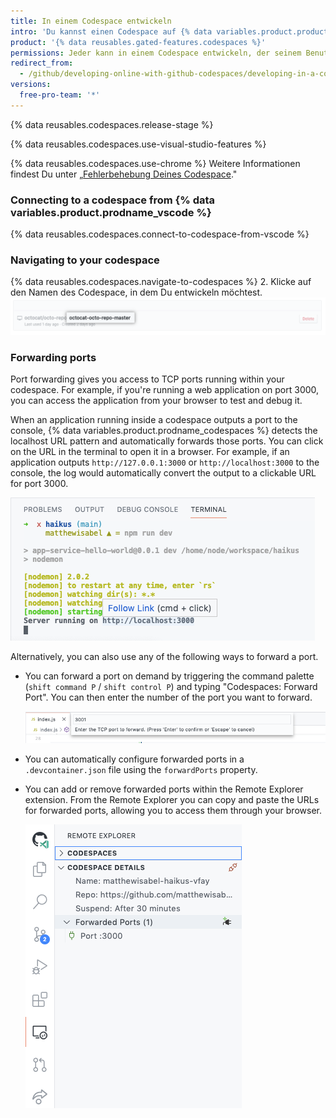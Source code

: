 ```yaml
---
title: In einem Codespace entwickeln
intro: 'Du kannst einen Codespace auf {% data variables.product.product_name %} eröffnen und dann mithilfe der {% data variables.product.prodname_vscode %}-Funktionen entwickeln.'
product: '{% data reusables.gated-features.codespaces %}'
permissions: Jeder kann in einem Codespace entwickeln, der seinem Benutzerkonto gehört.
redirect_from:
  - /github/developing-online-with-github-codespaces/developing-in-a-codespace
versions:
  free-pro-team: '*'
---
```


{% data reusables.codespaces.release-stage %}

{% data reusables.codespaces.use-visual-studio-features %}

{% data reusables.codespaces.use-chrome %} Weitere Informationen findest Du unter „[Fehlerbehebung Deines Codespace](/github/developing-online-with-codespaces/troubleshooting-your-codespace)."

### Connecting to a codespace from {% data variables.product.prodname_vscode %}
{% data reusables.codespaces.connect-to-codespace-from-vscode %}

### Navigating to your codespace
{% data reusables.codespaces.navigate-to-codespaces %}
2. Klicke auf den Namen des Codespace, in dem Du entwickeln möchtest. ![Name des Codespace](/assets/images/help/codespaces/click-name-codespace.png)

### Forwarding ports

Port forwarding gives you access to TCP ports running within your codespace. For example, if you're running a web application on port 3000, you can access the application from your browser to test and debug it.

When an application running inside a codespace outputs a port to the console, {% data variables.product.prodname_codespaces %} detects the localhost URL pattern and automatically forwards those ports. You can click on the URL in the terminal to open it in a browser. For example, if an application outputs `http://127.0.0.1:3000` or `http://localhost:3000` to the console, the log would automatically convert the output to a clickable URL for port 3000.

![Automatic Port Forwarding](/assets/images/help/codespaces/automatic-port-forwarding.png)

Alternatively, you can also use any of the following ways to forward a port.

* You can forward a port on demand by triggering the command palette (`shift command P` / `shift control P`) and typing "Codespaces: Forward Port". You can then enter the number of the port you want to forward.

    ![Command Palette Port Forwarding](/assets/images/help/codespaces/command-palette-port-forwarding.png)

* You can automatically configure forwarded ports in a `.devcontainer.json` file using the `forwardPorts` property.

* You can add or remove forwarded ports within the Remote Explorer extension. From the Remote Explorer you can copy and paste the URLs for forwarded ports, allowing you to access them through your browser.

    ![Remote Explorer Port Forwarding](/assets/images/help/codespaces/remote-explorer-port-forwarding.png)

